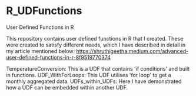 # R_UDFunctions
User Defined Functions in R


This repository contains user defined functions in R that I created. These were created to satisfy different needs, which I have described in detail in my article mentioned below:
https://shruthigeetha.medium.com/advanced-user-defined-functions-in-r-8f9519770374

TemperatureConversion: This is a UDF that contains 'if conditions' and built in functions. 
UDF_WithForLoops: This UDF utilises 'for loop' to get a monthly aggregated data. 
UDFs_within_UDFs: Here I have demonstrated how a UDF can be embedded within another UDF.
